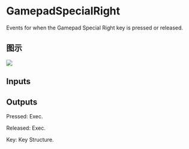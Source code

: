 # GamepadSpecialRight

Events for when the Gamepad Special Right key is pressed or released.

## 图示

![]($-20221218-19224882.png)

## Inputs

## Outputs

Pressed: Exec.

Released: Exec.

Key: Key Structure.

